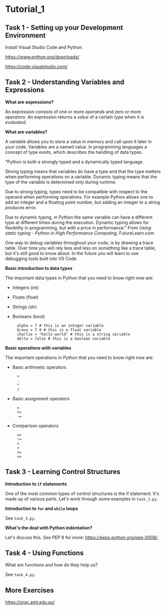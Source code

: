 # Tutorial_1

## Task 1 - Setting up your Development Environment

Install Visual Studio Code and Python.

https://www.python.org/downloads/

https://code.visualstudio.com/

## Task 2 - Understanding Variables and Expressions

**What are expressions?**

An expression consists of one or more *operands* and zero or more *operators*. An expression returns a *value* of a certain *type* when it is *evaluated*.

**What are variables?**

A variable allows you to store a value in memory and call upon it later in your code. Variables are a named value. In programming languages a concept of type exists, which describes the handling of data types.

"Python is both a strongly typed and a dynamically typed language.

Strong typing means that variables do have a type and that the type matters when performing operations on a variable. Dynamic typing means that the type of the variable is determined only during runtime.

Due to strong typing, types need to be compatible with respect to the operand when performing operations. For example Python allows one to add an integer and a floating point number, but adding an integer to a string produces error.

Due to dynamic typing, in Python the same variable can have a different type at different times during the execution. Dynamic typing allows for flexibility in programming, but with a price in performance." From *Using static typing - Python in High Performance Computing*, FutureLearn.com

One way to debug variables throughout your code, is by drawing a trace table. Over time you will rely less and less on something like a trace table, but it's still good to know about. In the future you will learn to use debugging tools built into VS Code.



**Basic introduction to data types**

The important data types in Python that you need to know right now are:

- Integers (int)
- Floats (float)
- Strings (str)
- Booleans (bool)

        alpha = 7 # this is an integer variable
        bravo = 7.9 # this is a float variable
        charlie = "hello world" # this is a string variable
        delta = false # this is a boolean variable

**Basic operations with variables**

The important operations in Python that you need to know right now are:

- Basic arithmetic operators

        +
        -
        *
        /
- Basic assignment operators

        =
        +=
        -=
- Comparison operators

        ==
        !=
        >
        <
        >=
        <=
## Task 3 - Learning Control Structures

**Introduction to `if` statements**

One of the most common types of control structures is the if statement. It's made up of various parts. Let's work through some examples in `task_3.py`.

**Introduction to `for` and `while` loops**

See `task_3.py`.

**What's the deal with Python indentation?**

Let's discuss this. See PEP 8 for more: https://peps.python.org/pep-0008/.

## Task 4 - Using Functions

What are functions and how do they help us?

See `task_4.py`.

## More Exercises

https://orac.amt.edu.au/